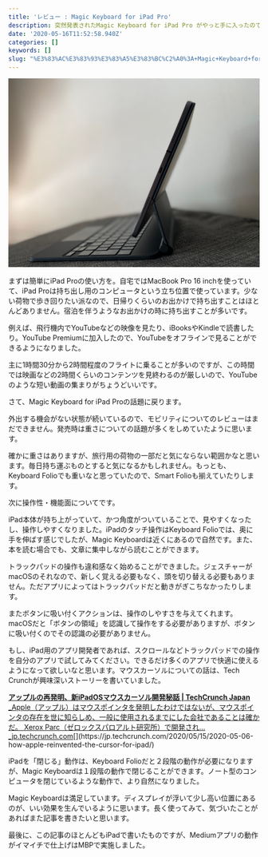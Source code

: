 ```yaml
---
title: 'レビュー : Magic Keyboard for iPad Pro'
description: 突然発表されたMagic Keyboard for iPad Pro がやっと手に入ったのでしばらく使ってみた
date: '2020-05-16T11:52:58.940Z'
categories: []
keywords: []
slug: "%E3%83%AC%E3%83%93%E3%83%A5%E3%83%BC%C2%A0%3A+Magic+Keyboard+for+iPad+Pro"
---
```

![](1__aGX9pJFuOAhWZoOUcY5Ouw.jpeg)

まずは簡単にiPad Proの使い方を。自宅ではMacBook Pro 16 inchを使っていて、iPad Proは持ち出し用のコンピュータという立ち位置で使っています。少ない荷物で歩き回りたい派なので、日帰りくらいのお出かけで持ち出すことはほとんどありません。宿泊を伴うようなお出かけの時に持ち出すことが多いです。

例えば、飛行機内でYouTubeなどの映像を見たり、iBooksやKindleで読書したり。YouTube Premiumに加入したので、YouTubeをオフラインで見ることができるようになりました。

主に1時間30分から2時間程度のフライトに乗ることが多いのですが、この時間では映画などの2時間くらいのコンテンツを見終わるのが厳しいので、YouTubeのような短い動画の集まりがちょうどいいです。

さて、Magic Keyboard for iPad Proの話題に戻ります。

外出する機会がない状態が続いているので、モビリティについてのレビューはまだできません。発売時は重さについての話題が多くをしめていたように思います。

確かに重さはありますが、旅行用の荷物の一部だと気にならない範囲かなと思います。毎日持ち運ぶものとすると気になるかもしれません。もっとも、Keyboard Folioでも重いなと思っていたので、Smart Folioも揃えていたりします。

次に操作性・機能面についてです。

iPad本体が持ち上がっていて、かつ角度がついていることで、見やすくなったし、操作しやすくなりました。iPadのタッチ操作はKeyboard Folioでは、奥に手を伸ばす感じでしたが、Magic Keyboardは近くにあるので自然です。また、本を読む場合でも、文章に集中しながら読むことができます。

トラックパッドの操作も違和感なく始めることができました。ジェスチャーがmacOSのそれなので、新しく覚える必要もなく、頭を切り替える必要もありません。ただアプリによってはトラックパッドだと動きがぎこちなかったりします。

またボタンに吸い付くアクションは、操作のしやすさを与えてくれます。macOSだと「ボタンの領域」を認識して操作をする必要がありますが、ボタンに吸い付くのでその認識の必要がありません。

もし、iPad用のアプリ開発者であれば、スクロールなどトラックパッドでの操作を自分のアプリで試してみてください。できるだけ多くのアプリで快適に使えるようになって欲しいなと思います。マウスカーソルについての話は、Tech Crunchが興味深いストーリーを書いていました。

[**アップルの再発明、新iPadOSマウスカーソル開発秘話 | TechCrunch Japan**  
_Apple（アップル）はマウスポインタを発明したわけではないが、マウスポインタの存在を世に知らしめ、一般に使用されるまでにした会社であることは確かだ。 Xerox Parc（ゼロックスパロアルト研究所）で開発され…_jp.techcrunch.com](https://jp.techcrunch.com/2020/05/15/2020-05-06-how-apple-reinvented-the-cursor-for-ipad/ "https://jp.techcrunch.com/2020/05/15/2020-05-06-how-apple-reinvented-the-cursor-for-ipad/")[](https://jp.techcrunch.com/2020/05/15/2020-05-06-how-apple-reinvented-the-cursor-for-ipad/)

iPadを「閉じる」動作は、Keyboard Folioだと２段階の動作が必要になりますが、Magic Keyboardは１段階の動作で閉じることができます。ノート型のコンピュータを閉じているような動作で、より自然になりました。

Magic Keyboardは満足しています。ディスプレイが浮いて少し高い位置にあるのが、いい効果を生んでいるように思います。長く使ってみて、気づいたことがあればまた記事を書きたいと思います。

最後に、この記事のほとんどもiPadで書いたものですが、Mediumアプリの動作がイマイチで仕上げはMBPで実施しました。